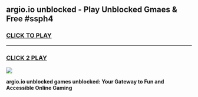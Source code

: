 
## argio.io unblocked - Play Unblocked Gmaes & Free #ssph4
<h3>
<a href="https://news.freeplayer.one?title=argio.io_unblocked&ref=03M">CLICK TO PLAY</a></h3>
<hr>

<h3>
<a href="https://news.freeplayer.one?title=argio.io_unblocked&ref=03M">CLICK 2 PLAY</a>
  
</h3>

<a href="https://news.freeplayer.one?title=argio.io_unblocked&ref=03M"><img src="https://clearcache.store/games.png"></a>


**argio.io unblocked games unblocked: Your Gateway to Fun and Accessible Online Gaming**
